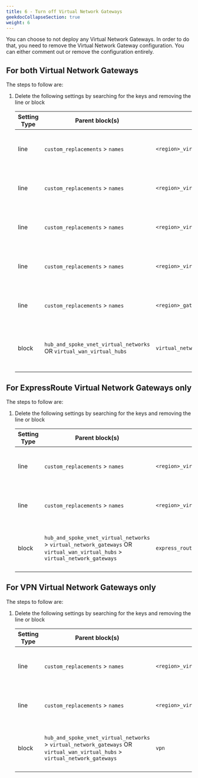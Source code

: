 ```yaml
---
title: 6 - Turn off Virtual Network Gateways
geekdocCollapseSection: true
weight: 6
---
```


You can choose to not deploy any Virtual Network Gateways. In order to do that, you need to remove the Virtual Network Gateway configuration. You can either comment out or remove the configuration entirely.

## For both Virtual Network Gateways

The steps to follow are:

1. Delete the following settings by searching for the keys and removing the line or block

    | Setting Type | Parent block(s) | Key | Action | Count | Notes |
    | - | - | - | - | - | - |
    | line | `custom_replacements` > `names` | `<region>_virtual_network_gateway_express_route_name` | Delete | 1+ | `<region>` is the relevant region (e.g. `primary` or `secondary`) |
    | line | `custom_replacements` > `names` | `<region>_virtual_network_gateway_express_route_public_ip_name` | Delete | 1+ | `<region>` is the relevant region (e.g. `primary` or `secondary`) |
    | line | `custom_replacements` > `names` | `<region>_virtual_network_gateway_vpn_name` | Delete | 1+ | `<region>` is the relevant region (e.g. `primary` or `secondary`) |
    | line | `custom_replacements` > `names` | `<region>_virtual_network_gateway_vpn_public_ip_name` | Delete | 1+ | `<region>` is the relevant region (e.g. `primary` or `secondary`) |
    | line | `custom_replacements` > `names` | `<region>_gateway_subnet_address_prefix` | Delete | 1+ | `<region>` is the relevant region (e.g. `primary` or `secondary`) |
    | block | `hub_and_spoke_vnet_virtual_networks` OR `virtual_wan_virtual_hubs` | `virtual_network_gateways` | Delete | 1+ | There will be two instances for a multi-region deployment |

## For ExpressRoute Virtual Network Gateways only

The steps to follow are:

1. Delete the following settings by searching for the keys and removing the line or block

    | Setting Type | Parent block(s) | Key | Action | Count | Notes |
    | - | - | - | - | - | - |
    | line | `custom_replacements` > `names` | `<region>_virtual_network_gateway_express_route_name` | Delete | 1+ | `<region>` is the relevant region (e.g. `primary` or `secondary`) |
    | line | `custom_replacements` > `names` | `<region>_virtual_network_gateway_express_route_public_ip_name` | Delete | 1+ | `<region>` is the relevant region (e.g. `primary` or `secondary`) |
    | block | `hub_and_spoke_vnet_virtual_networks` > `virtual_network_gateways` OR `virtual_wan_virtual_hubs` > `virtual_network_gateways` | `express_route` | Delete | 1+ | There will be two instances for a multi-region deployment |

## For VPN Virtual Network Gateways only

The steps to follow are:

1. Delete the following settings by searching for the keys and removing the line or block

    | Setting Type | Parent block(s) | Key | Action | Count | Notes |
    | - | - | - | - | - | - |
    | line | `custom_replacements` > `names` | `<region>_virtual_network_gateway_vpn_name` | Delete | 1+ | `<region>` is the relevant region (e.g. `primary` or `secondary`) |
    | line | `custom_replacements` > `names` | `<region>_virtual_network_gateway_vpn_public_ip_name` | Delete | 1+ | `<region>` is the relevant region (e.g. `primary` or `secondary`) |
    | block | `hub_and_spoke_vnet_virtual_networks` > `virtual_network_gateways` OR `virtual_wan_virtual_hubs` > `virtual_network_gateways` | `vpn` | Delete | 1+ | There will be two instances for a multi-region deployment |
